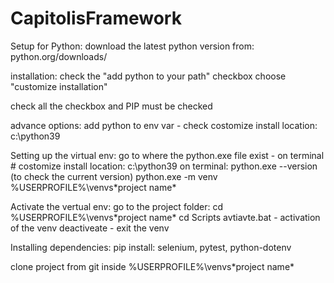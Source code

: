 # CapitolisFramework

Setup for Python:
download the latest python version from: python.org/downloads/

installation:
check the "add python to your path" checkbox 
choose "customize installation" 

check all the checkbox and PIP must be checked

advance options:
add python to env var - check
costomize install location:  c:\python39

Setting up the virtual env:
go to where the python.exe file exist - on terminal	# costomize install location:  c:\python39
on terminal: python.exe --version (to check the current version)
python.exe -m venv %USERPROFILE%\venvs\*project name*	

Activate the vertual env:
go to the project folder: cd %USERPROFILE%\venvs\*project name*
cd Scripts 
avtiavte.bat - activation of the venv
deactiveate - exit the venv

Installing dependencies:
pip install: selenium, pytest, python-dotenv

clone project from git inside %USERPROFILE%\venvs\*project name*
